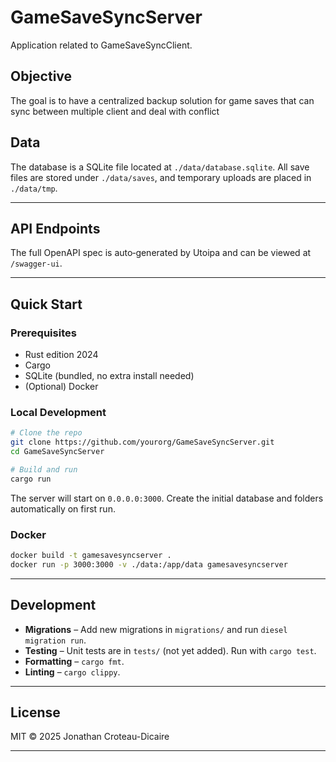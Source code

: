 # GameSaveSyncServer

Application related to GameSaveSyncClient.

## Objective

The goal is to have a centralized backup solution for game saves that can sync between
multiple client and deal with conflict

## Data

The database is a SQLite file located at `./data/database.sqlite`.
All save files are stored under `./data/saves`, and temporary uploads are placed in `./data/tmp`.

---

## API Endpoints

The full OpenAPI spec is auto‑generated by Utoipa and can be viewed at `/swagger-ui`.

---

## Quick Start

### Prerequisites

- Rust edition 2024
- Cargo
- SQLite (bundled, no extra install needed)
- (Optional) Docker

### Local Development

```bash
# Clone the repo
git clone https://github.com/yourorg/GameSaveSyncServer.git
cd GameSaveSyncServer

# Build and run
cargo run
```

The server will start on `0.0.0.0:3000`.
Create the initial database and folders automatically on first run.

### Docker

```bash
docker build -t gamesavesyncserver .
docker run -p 3000:3000 -v ./data:/app/data gamesavesyncserver
```

---

## Development

- **Migrations** – Add new migrations in `migrations/` and run `diesel migration run`.
- **Testing** – Unit tests are in `tests/` (not yet added). Run with `cargo test`.
- **Formatting** – `cargo fmt`.
- **Linting** – `cargo clippy`.

---

## License

MIT © 2025 Jonathan Croteau-Dicaire

---
